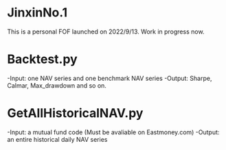 # JinxinNo.1
This is a personal FOF launched on 2022/9/13. Work in progress now.

# Backtest.py
-Input: one NAV series and one benchmark NAV series
-Output: Sharpe, Calmar, Max_drawdown and so on.

# GetAllHistoricalNAV.py
-Input: a mutual fund code (Must be avaliable on Eastmoney.com)
-Output: an entire historical daily NAV series


